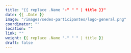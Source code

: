 ```yaml
---
title: "{{ replace .Name "-" " " | title }}"
date: {{ .Date }}
image: "/images/sedes-participantes/logo-general.png"
coordinator: "" 
location: ""
link: ""
weight: {{ replace .Name "-" " " | title }}
draft: false
---
```


